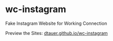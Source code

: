 # wc-instagram

Fake Instagram Website for Working Connection

Preview the Sites: [dtauer.github.io/wc-instagram](http://dtauer.github.io/wc-instagram)

